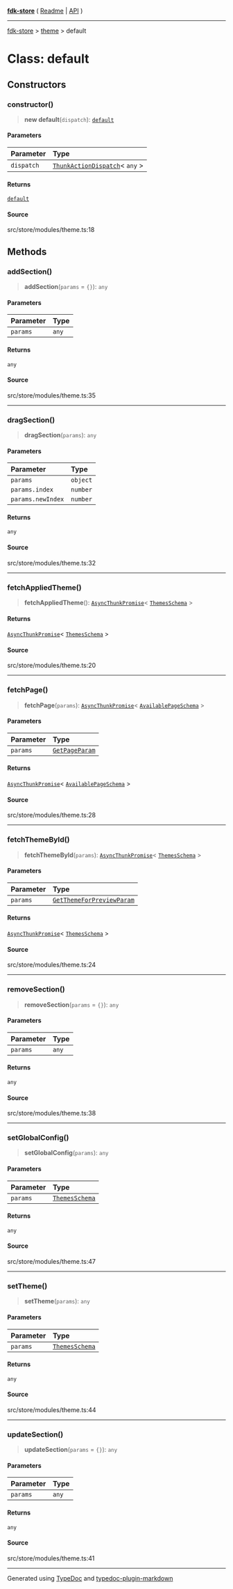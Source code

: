 [**fdk-store**](../../README.md) ( [Readme](../../README.md) \| [API](../../API.md) )

---

[fdk-store](../../API.md) > [theme](../README.md) > default

# Class: default

## Constructors

### constructor()

> **new default**(`dispatch`): [`default`](class.default.md)

#### Parameters

| Parameter  | Type                                                                                            |
| :--------- | :---------------------------------------------------------------------------------------------- |
| `dispatch` | [`ThunkActionDispatch`](../internal_/type-aliases/type-alias.ThunkActionDispatch.md)\< `any` \> |

#### Returns

[`default`](class.default.md)

#### Source

src/store/modules/theme.ts:18

## Methods

### addSection()

> **addSection**(`params` = `{}`): `any`

#### Parameters

| Parameter | Type  |
| :-------- | :---- |
| `params`  | `any` |

#### Returns

`any`

#### Source

src/store/modules/theme.ts:35

---

### dragSection()

> **dragSection**(`params`): `any`

#### Parameters

| Parameter         | Type     |
| :---------------- | :------- |
| `params`          | `object` |
| `params.index`    | `number` |
| `params.newIndex` | `number` |

#### Returns

`any`

#### Source

src/store/modules/theme.ts:32

---

### fetchAppliedTheme()

> **fetchAppliedTheme**(): [`AsyncThunkPromise`](../internal_/type-aliases/type-alias.AsyncThunkPromise.md)\< [`ThemesSchema`](../internal_/type-aliases/type-alias.ThemesSchema.md) \>

#### Returns

[`AsyncThunkPromise`](../internal_/type-aliases/type-alias.AsyncThunkPromise.md)\< [`ThemesSchema`](../internal_/type-aliases/type-alias.ThemesSchema.md) \>

#### Source

src/store/modules/theme.ts:20

---

### fetchPage()

> **fetchPage**(`params`): [`AsyncThunkPromise`](../internal_/type-aliases/type-alias.AsyncThunkPromise.md)\< [`AvailablePageSchema`](../internal_/type-aliases/type-alias.AvailablePageSchema.md) \>

#### Parameters

| Parameter | Type                                                                   |
| :-------- | :--------------------------------------------------------------------- |
| `params`  | [`GetPageParam`](../internal_/type-aliases/type-alias.GetPageParam.md) |

#### Returns

[`AsyncThunkPromise`](../internal_/type-aliases/type-alias.AsyncThunkPromise.md)\< [`AvailablePageSchema`](../internal_/type-aliases/type-alias.AvailablePageSchema.md) \>

#### Source

src/store/modules/theme.ts:28

---

### fetchThemeById()

> **fetchThemeById**(`params`): [`AsyncThunkPromise`](../internal_/type-aliases/type-alias.AsyncThunkPromise.md)\< [`ThemesSchema`](../internal_/type-aliases/type-alias.ThemesSchema.md) \>

#### Parameters

| Parameter | Type                                                                                         |
| :-------- | :------------------------------------------------------------------------------------------- |
| `params`  | [`GetThemeForPreviewParam`](../internal_/type-aliases/type-alias.GetThemeForPreviewParam.md) |

#### Returns

[`AsyncThunkPromise`](../internal_/type-aliases/type-alias.AsyncThunkPromise.md)\< [`ThemesSchema`](../internal_/type-aliases/type-alias.ThemesSchema.md) \>

#### Source

src/store/modules/theme.ts:24

---

### removeSection()

> **removeSection**(`params` = `{}`): `any`

#### Parameters

| Parameter | Type  |
| :-------- | :---- |
| `params`  | `any` |

#### Returns

`any`

#### Source

src/store/modules/theme.ts:38

---

### setGlobalConfig()

> **setGlobalConfig**(`params`): `any`

#### Parameters

| Parameter | Type                                                                   |
| :-------- | :--------------------------------------------------------------------- |
| `params`  | [`ThemesSchema`](../internal_/type-aliases/type-alias.ThemesSchema.md) |

#### Returns

`any`

#### Source

src/store/modules/theme.ts:47

---

### setTheme()

> **setTheme**(`params`): `any`

#### Parameters

| Parameter | Type                                                                   |
| :-------- | :--------------------------------------------------------------------- |
| `params`  | [`ThemesSchema`](../internal_/type-aliases/type-alias.ThemesSchema.md) |

#### Returns

`any`

#### Source

src/store/modules/theme.ts:44

---

### updateSection()

> **updateSection**(`params` = `{}`): `any`

#### Parameters

| Parameter | Type  |
| :-------- | :---- |
| `params`  | `any` |

#### Returns

`any`

#### Source

src/store/modules/theme.ts:41

---

Generated using [TypeDoc](https://typedoc.org/) and [typedoc-plugin-markdown](https://www.npmjs.com/package/typedoc-plugin-markdown)
